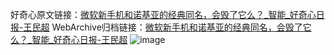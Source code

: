 好奇心原文链接：[微软新手机和诺基亚的经典同名，会毁了它么？_智能_好奇心日报-王民超](https://www.qdaily.com/articles/9232.html)
WebArchive归档链接：[微软新手机和诺基亚的经典同名，会毁了它么？_智能_好奇心日报-王民超](http://web.archive.org/web/20190623153923/https://www.qdaily.com/articles/9232.html)
![image](http://ww3.sinaimg.cn/large/007d5XDpgy1g3vexf6z0hj30u02ehh9g)